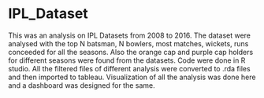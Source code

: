 # IPL_Dataset
This was an analysis on IPL Datasets from 2008 to 2016. The dataset were analysed with the top N batsman, N bowlers, most matches, wickets, runs conceeded for all the seasons. Also the orange cap and purple cap holders for different seasons were found from the datasets. Code were done in R studio. All the filtered files of different analysis were converted to .rda files and then imported to tableau. Visualization of all the analysis was done here and a dashboard was designed for the same. 
